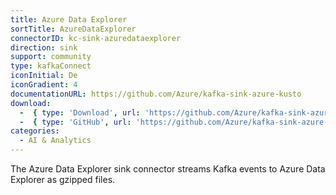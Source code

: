 ```yaml
---
title: Azure Data Explorer
sortTitle: AzureDataExplorer
connectorID: kc-sink-azuredataexplorer
direction: sink
support: community
type: kafkaConnect
iconInitial: De
iconGradient: 4
documentationURL: https://github.com/Azure/kafka-sink-azure-kusto
download:
  -  { type: 'Download', url: 'https://github.com/Azure/kafka-sink-azure-kusto/releases' }
  -  { type: 'GitHub', url: 'https://github.com/Azure/kafka-sink-azure-kusto' }
categories:
  - AI & Analytics
---
```

The Azure Data Explorer sink connector streams Kafka events to Azure Data Explorer as gzipped files.
